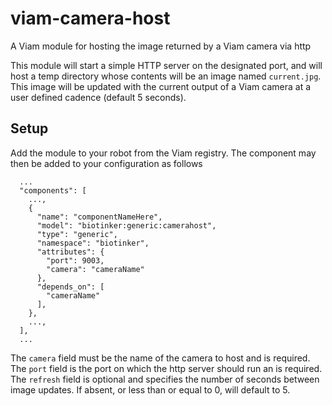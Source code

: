 # viam-camera-host
A Viam module for hosting the image returned by a Viam camera via http

This module will start a simple HTTP server on the designated port, and will host a temp directory whose contents will be an image named `current.jpg`. This image will be updated with the current output of a Viam camera at a user defined cadence (default 5 seconds).

## Setup

Add the module to your robot from the Viam registry. The component may then be added to your configuration as follows

```
  ...
  "components": [
    ...,
    {
      "name": "componentNameHere",
      "model": "biotinker:generic:camerahost",
      "type": "generic",
      "namespace": "biotinker",
      "attributes": {
        "port": 9003,
        "camera": "cameraName"
      },
      "depends_on": [
        "cameraName"
      ],
    },
    ...,
  ],
  ...
```

The `camera` field must be the name of the camera to host and is required. The `port` field is the port on which the http server should run an is required. The `refresh` field is optional and specifies the number of seconds between image updates. If absent, or less than or equal to 0, will default to 5.
